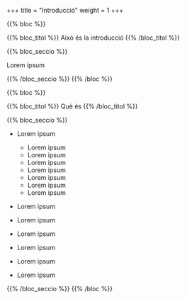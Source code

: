 ﻿+++
title = "Introducció"
weight = 1
+++

{{% bloc %}}

{{% bloc_titol %}}
Això és la introducció
{{% /bloc_titol %}}

{{% bloc_seccio %}}

Lorem ipsum

{{% /bloc_seccio %}}
{{% /bloc %}}

{{% bloc %}}

{{% bloc_titol %}}
Què és <BIG></BIG>
{{% /bloc_titol %}}

{{% bloc_seccio %}}

* Lorem ipsum
	* Lorem ipsum
	* Lorem ipsum
	* Lorem ipsum
	* Lorem ipsum
	* Lorem ipsum
	* Lorem ipsum
	* Lorem ipsum

* Lorem ipsum
* Lorem ipsum
* Lorem ipsum
* Lorem ipsum
* Lorem ipsum
* Lorem ipsum

{{% /bloc_seccio %}}
{{% /bloc %}}
